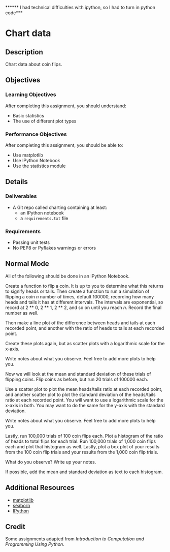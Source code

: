 ******  I had technical difficulties with ipython, so I had to turn in python code***
# Chart data

## Description

Chart data about coin flips.

## Objectives

### Learning Objectives

After completing this assignment, you should understand:

* Basic statistics
* The use of different plot types

### Performance Objectives

After completing this assignment, you should be able to:

* Use matplotlib
* Use IPython Notebook
* Use the statistics module

## Details

### Deliverables

* A Git repo called charting containing at least:
  * an IPython notebook
  * a `requirements.txt` file

### Requirements  

* Passing unit tests
* No PEP8 or Pyflakes warnings or errors

## Normal Mode

All of the following should be done in an IPython Notebook.

Create a function to flip a coin. It is up to you to determine what this
returns to signify heads or tails. Then create a function to run a simulation
of flipping a coin _n_ number of times, default 100000, recording how many heads
and tails it has at different intervals. The intervals are exponential, so
record at 2 ** 0, 2 ** 1, 2 ** 2, and so on until you reach _n_. Record the
final number as well.

Then make a line plot of the difference between heads and tails at each
recorded point, and another with the ratio of heads to tails at each recorded
point.

Create these plots again, but as scatter plots with a logarithmic scale for the
x-axis.

Write notes about what you observe. Feel free to add more plots to help you.

Now we will look at the mean and standard deviation of these trials of flipping
coins. Flip coins as before, but run 20 trials of 100000 each.

Use a scatter plot to plot the mean heads/tails ratio at each recorded point,
and another scatter plot to plot the standard deviation of the heads/tails
ratio at each recorded point. You will want to use a logarithmic scale for the
x-axis in both. You may want to do the same for the y-axis with the standard
deviation.

Write notes about what you observe. Feel free to add more plots to help you.

Lastly, run 100,000 trials of 100 coin flips each. Plot a histogram of the
ratio of heads to total flips for each trial. Run 100,000 trials of 1,000 coin
flips each and plot that histogram as well. Lastly, plot a box plot of your
results from the 100 coin flip trials and your results from the 1,000 coin flip
trials.

What do you observe? Write up your notes.

If possible, add the mean and standard deviation as text to each histogram.

## Additional Resources

* [matplotlib](http://matplotlib.org/)
* [seaborn](http://stanford.edu/~mwaskom/software/seaborn/)
* [IPython](http://ipython.org/)

## Credit

Some assignments adapted from _Introduction to Computation and Programming
Using Python_.
